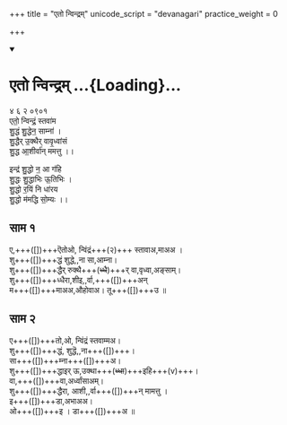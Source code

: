+++
title = "एतो न्विन्द्रम्"
unicode_script = "devanagari"
practice_weight = 0

+++
<div class="js_include" includetitle="false" newlevelforh1="1" unfilled url="/vedAH_sAma/paravastu-sAma/devaH/indraH/eto-nvindram/">
<details open><summary><h1>एतो न्विन्द्रम् ...{Loading}...</h1></summary>

४ ६ २ ०९०१  
एतो॒ न्विन्द्रं॒ स्तवा॑म  
शु॒द्धं शु॒द्धेन॒ साम्ना॑ ।  
शु॒द्धैर् उ॒क्थैर् वावृ॒ध्वांसं  
शु॒द्ध आ॒शीर्वा॑न् ममत्तु ।। 

इन्द्र॑ शु॒द्धो न॒ आ ग॑हि  
शु॒द्धः शु॒द्धाभिः ऊ॒तिभिः ।  
शु॒द्धो र॒यिं नि धा॑रय  
शु॒द्धो म॑मद्धि सो॒म्यः ।।

## साम १

<div caption="रामानुजार्यः 1974 " class="audioEmbed" src="https://archive
.org/download/jaiminIya-sAma-gAna-paravastu-tradition-rAmAnuja/eto-nvindram-1.mp3"></div>
<div caption="गोपालार्यः 2015  " class="audioEmbed" src="https://archive
.org/download/jaiminIya-sAma-gAna-paravastu-tradition-gopAla-2015/eto-nvindram-1.mp3"></div>


ए,+++([])+++ऎतोओ, न्विंद्रं+++(२)+++ स्तावाअ,माअअ ।  
शु+++([])+++द्धं शुद्धे,,ना सा,आम्ना।  
शु+++([])+++द्धैर् रुक्थै+++(~~ध्धै~~)+++र् वा,वृध्वा,अङ्साम्।  
शु+++([])+++ध्धैरा,शीइ,,र्वा,+++([])+++अन्  
म+++([])+++माअअ,औहोवाअ। तू+++([])+++उ ॥

## साम २

<div caption="रामानुजार्यः 1974 " class="audioEmbed" src="https://archive
.org/download/jaiminIya-sAma-gAna-paravastu-tradition-rAmAnuja/eto-nvindram-2.mp3"></div>
<div caption="गोपालार्यः 2015  " class="audioEmbed" src="https://archive
.org/download/jaiminIya-sAma-gAna-paravastu-tradition-gopAla-2015/eto-nvindram-2.mp3"></div>

ए+++([])+++तो,ओ, न्विंद्रं स्तवाम्मअ।  
शु+++([])+++द्धं, शुद्धॆ,,ना+++([])+++।  
सा+++([])+++म्ना+++([])+++अ।  
शु+++([])+++द्धाइर् ऊ,उक्था+++(~~ध्धा~~)+++इहि+++(v)+++।  
वा,+++([])+++वा,अर्ध्वांसाअम्।  
शु+++([])+++द्धैरा, आशी,,र्वा+++([])+++न् मामत्तु ।  
इ+++([])+++डा,अभाअअ।  
ओ+++([])+++इ । डा+++([])+++अ  ॥
</details>
</div>